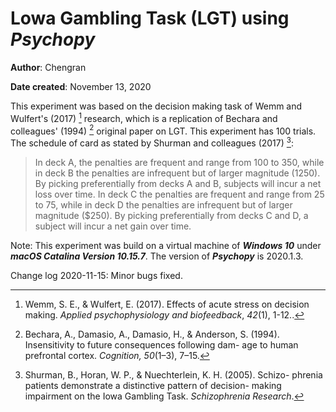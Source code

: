 # Lowa Gambling Task (LGT) using ***Psychopy***

**Author**: Chengran

**Date created**: November 13, 2020 

This experiment was based on the decision making task of Wemm and Wulfert's (2017) [^1] research, which is a replication of Bechara and colleagues' (1994) [^2] original paper on LGT. This experiment has 100 trials. The schedule of card as stated by Shurman and colleagues (2017) [^3]: 

>  In deck A, the penalties are frequent and range from 100 to ​350, while in deck B the penalties are infrequent but of larger magnitude (1250). By picking preferentially from decks A and B, subjects will incur a net loss over time. In deck C the penalties are frequent and range from 25 to 75, while in deck D the penalties are infrequent but of larger magnitude ($250). By picking preferentially from decks C and D, a subject will incur a net gain over time. 





Note: This experiment was build on a virtual machine of ***Windows 10*** under ***macOS Catalina Version 10.15.7***. The version of ***Psychopy*** is 2020.1.3. 

Change log 2020-11-15: Minor bugs fixed.

[^1]: Wemm, S. E., & Wulfert, E. (2017). Effects of acute stress on decision making. *Applied psychophysiology and biofeedback*, *42*(1), 1-12..
[^2]: Bechara, A., Damasio, A., Damasio, H., & Anderson, S. (1994). Insensitivity to future consequences following dam- age to human prefrontal cortex. *Cognition, 50*(1–3), 7–15.
[^3]: Shurman, B., Horan, W. P., & Nuechterlein, K. H. (2005). Schizo- phrenia patients demonstrate a distinctive pattern of decision- making impairment on the Iowa Gambling Task. *Schizophrenia Research*.

